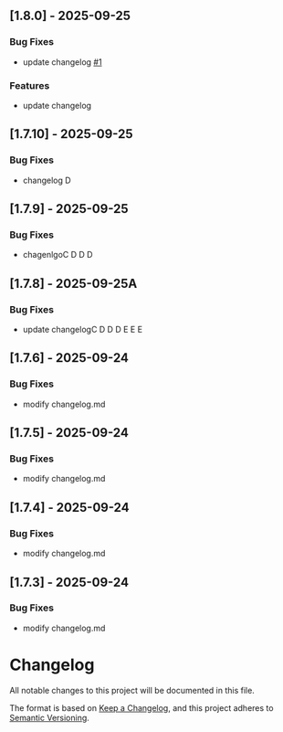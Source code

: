 ## [1.8.0] - 2025-09-25

### Bug Fixes
- update changelog [#1](https://github.com/salween/semantic-release-demo/issues/1)
### Features
- update changelog

## [1.7.10] - 2025-09-25

### Bug Fixes
- changelog
D

## [1.7.9] - 2025-09-25
### Bug Fixes
- chagenlgoC
D
D
D

## [1.7.8] - 2025-09-25A
### Bug Fixes
- update changelogC
D
D
D
E
E
E

## [1.7.6] - 2025-09-24

### Bug Fixes
- modify changelog.md

## [1.7.5] - 2025-09-24

### Bug Fixes
- modify changelog.md

## [1.7.4] - 2025-09-24

### Bug Fixes
- modify changelog.md

## [1.7.3] - 2025-09-24

### Bug Fixes
- modify changelog.md

# Changelog

All notable changes to this project will be documented in this file.

The format is based on [Keep a Changelog](https://keepachangelog.com/en/1.1.0/),
and this project adheres to [Semantic Versioning](https://semver.org/spec/v2.0.0.html).
